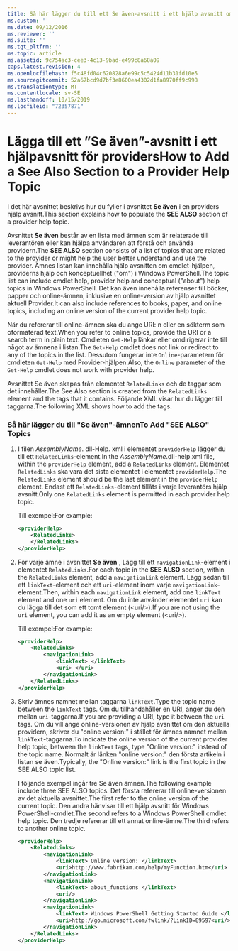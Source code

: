 ```yaml
---
title: Så här lägger du till ett Se även-avsnitt i ett hjälp avsnitt om leverantörer | Microsoft Docs
ms.custom: ''
ms.date: 09/12/2016
ms.reviewer: ''
ms.suite: ''
ms.tgt_pltfrm: ''
ms.topic: article
ms.assetid: 9c754ac3-cee3-4c13-9bad-e499c8a68a09
caps.latest.revision: 4
ms.openlocfilehash: f5c48fd04c620828a6e99c5c5424d11b31fd10e5
ms.sourcegitcommit: 52a67bcd9d7bf3e8600ea4302d1fa8970ff9c998
ms.translationtype: MT
ms.contentlocale: sv-SE
ms.lasthandoff: 10/15/2019
ms.locfileid: "72357871"
---
```

# <a name="how-to-add-a-see-also-section-to-a-provider-help-topic"></a><span data-ttu-id="74fce-102">Lägga till ett ”Se även”-avsnitt i ett hjälpavsnitt för providers</span><span class="sxs-lookup"><span data-stu-id="74fce-102">How to Add a See Also Section to a Provider Help Topic</span></span>

<span data-ttu-id="74fce-103">I det här avsnittet beskrivs hur du fyller i avsnittet **Se även** i en providers hjälp avsnitt.</span><span class="sxs-lookup"><span data-stu-id="74fce-103">This section explains how to populate the **SEE ALSO** section of a provider help topic.</span></span>

<span data-ttu-id="74fce-104">Avsnittet **Se även** består av en lista med ämnen som är relaterade till leverantören eller kan hjälpa användaren att förstå och använda providern.</span><span class="sxs-lookup"><span data-stu-id="74fce-104">The **SEE ALSO** section consists of a list of topics that are related to the provider or might help the user better understand and use the provider.</span></span> <span data-ttu-id="74fce-105">Ämnes listan kan innehålla hjälp avsnitten om cmdlet-hjälpen, providerns hjälp och konceptuellhet ("om") i Windows PowerShell.</span><span class="sxs-lookup"><span data-stu-id="74fce-105">The topic list can include cmdlet help, provider help and conceptual ("about") help topics in Windows PowerShell.</span></span> <span data-ttu-id="74fce-106">Det kan även innehålla referenser till böcker, papper och online-ämnen, inklusive en online-version av hjälp avsnittet aktuell Provider.</span><span class="sxs-lookup"><span data-stu-id="74fce-106">It can also include references to books, paper, and online topics, including an online version of the current provider help topic.</span></span>

<span data-ttu-id="74fce-107">När du refererar till online-ämnen ska du ange URI: n eller en sökterm som oformaterad text.</span><span class="sxs-lookup"><span data-stu-id="74fce-107">When you refer to online topics, provide the URI or a search term in plain text.</span></span> <span data-ttu-id="74fce-108">Cmdleten `Get-Help` länkar eller omdirigerar inte till något av ämnena i listan.</span><span class="sxs-lookup"><span data-stu-id="74fce-108">The `Get-Help` cmdlet does not link or redirect to any of the topics in the list.</span></span> <span data-ttu-id="74fce-109">Dessutom fungerar inte `Online`-parametern för cmdleten `Get-Help` med Provider-hjälpen.</span><span class="sxs-lookup"><span data-stu-id="74fce-109">Also, the `Online` parameter of the `Get-Help` cmdlet does not work with provider help.</span></span>

<span data-ttu-id="74fce-110">Avsnittet Se även skapas från elementet `RelatedLinks` och de taggar som det innehåller.</span><span class="sxs-lookup"><span data-stu-id="74fce-110">The See Also section is created from the `RelatedLinks` element and the tags that it contains.</span></span> <span data-ttu-id="74fce-111">Följande XML visar hur du lägger till taggarna.</span><span class="sxs-lookup"><span data-stu-id="74fce-111">The following XML shows how to add the tags.</span></span>

### <a name="to-add-see-also-topics"></a><span data-ttu-id="74fce-112">Så här lägger du till "Se även"-ämnen</span><span class="sxs-lookup"><span data-stu-id="74fce-112">To Add "SEE ALSO" Topics</span></span>

1. <span data-ttu-id="74fce-113">I filen *AssemblyName*. dll-Help. xml i elementet `providerHelp` lägger du till ett `RelatedLinks`-element.</span><span class="sxs-lookup"><span data-stu-id="74fce-113">In the *AssemblyName*.dll-help.xml file, within the `providerHelp` element, add a `RelatedLinks` element.</span></span> <span data-ttu-id="74fce-114">Elementet `RelatedLinks` ska vara det sista elementet i elementet `providerHelp`.</span><span class="sxs-lookup"><span data-stu-id="74fce-114">The `RelatedLinks` element should be the last element in the `providerHelp` element.</span></span> <span data-ttu-id="74fce-115">Endast ett `RelatedLinks`-element tillåts i varje leverantörs hjälp avsnitt.</span><span class="sxs-lookup"><span data-stu-id="74fce-115">Only one `RelatedLinks` element is permitted in each provider help topic.</span></span>

   <span data-ttu-id="74fce-116">Till exempel:</span><span class="sxs-lookup"><span data-stu-id="74fce-116">For example:</span></span>

    ```xml
    <providerHelp>
        <RelatedLinks>
        </RelatedLinks>
    </providerHelp>
    ```

2. <span data-ttu-id="74fce-117">För varje ämne i avsnittet **Se även** , Lägg till ett `navigationLink`-element i elementet `RelatedLinks`.</span><span class="sxs-lookup"><span data-stu-id="74fce-117">For each topic in the **SEE ALSO** section, within the `RelatedLinks` element, add a `navigationLink` element.</span></span> <span data-ttu-id="74fce-118">Lägg sedan till ett `linkText`-element och ett `uri`-element inom varje `navigationLink`-element.</span><span class="sxs-lookup"><span data-stu-id="74fce-118">Then, within each `navigationLink` element, add one `linkText` element and one `uri` element.</span></span> <span data-ttu-id="74fce-119">Om du inte använder elementet `uri` kan du lägga till det som ett tomt element (\<uri/>).</span><span class="sxs-lookup"><span data-stu-id="74fce-119">If you are not using the `uri` element, you can add it as an empty element (\<uri/>).</span></span>

   <span data-ttu-id="74fce-120">Till exempel:</span><span class="sxs-lookup"><span data-stu-id="74fce-120">For example:</span></span>

    ```xml
    <providerHelp>
        <RelatedLinks>
            <navigationLink>
                <linkText> </linkText>
                <uri> </uri>
            </navigationLink>
        </RelatedLinks>
    </providerHelp>
    ```

3. <span data-ttu-id="74fce-121">Skriv ämnes namnet mellan taggarna `linkText`.</span><span class="sxs-lookup"><span data-stu-id="74fce-121">Type the topic name between the `linkText` tags.</span></span> <span data-ttu-id="74fce-122">Om du tillhandahåller en URI, anger du den mellan `uri`-taggarna.</span><span class="sxs-lookup"><span data-stu-id="74fce-122">If you are providing a URI, type it between the `uri` tags.</span></span> <span data-ttu-id="74fce-123">Om du vill ange online-versionen av hjälp avsnittet om den aktuella providern, skriver du "online version:" i stället för ämnes namnet mellan `linkText`-taggarna.</span><span class="sxs-lookup"><span data-stu-id="74fce-123">To indicate the online version of the current provider help topic, between the `linkText` tags, type "Online version:" instead of the topic name.</span></span> <span data-ttu-id="74fce-124">Normalt är länken "online version:" den första artikeln i listan se även.</span><span class="sxs-lookup"><span data-stu-id="74fce-124">Typically, the "Online version:" link is the first topic in the SEE ALSO topic list.</span></span>

   <span data-ttu-id="74fce-125">I följande exempel ingår tre Se även ämnen.</span><span class="sxs-lookup"><span data-stu-id="74fce-125">The following example include three SEE ALSO topics.</span></span> <span data-ttu-id="74fce-126">Det första refererar till online-versionen av det aktuella avsnittet.</span><span class="sxs-lookup"><span data-stu-id="74fce-126">The first refer to the online version of the current topic.</span></span> <span data-ttu-id="74fce-127">Den andra hänvisar till ett hjälp avsnitt för Windows PowerShell-cmdlet.</span><span class="sxs-lookup"><span data-stu-id="74fce-127">The second refers to a Windows PowerShell cmdlet help topic.</span></span> <span data-ttu-id="74fce-128">Den tredje refererar till ett annat online-ämne.</span><span class="sxs-lookup"><span data-stu-id="74fce-128">The third refers to another online topic.</span></span>

    ```xml
    <providerHelp>
        <RelatedLinks>
            <navigationLink>
                <linkText> Online version: </linkText>
                <uri>http://www.fabrikam.com/help/myFunction.htm</uri>
            </navigationLink>
            <navigationLink>
                <linkText> about_functions </linkText>
                <uri/>
            </navigationLink>
            <navigationLink>
                <linkText> Windows PowerShell Getting Started Guide </linkText>
                <uri>http://go.microsoft.com/fwlink/?LinkID=89597<uri/>
            </navigationLink>
        </RelatedLinks>
    </providerHelp>
    ```